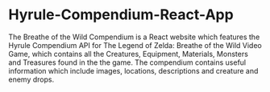 # Hyrule-Compendium-React-App
The Breathe of the Wild Compendium is a React website which features the Hyrule Compendium API for The Legend of Zelda: Breathe of the Wild Video Game, which contains all the Creatures, Equipment, Materials, Monsters and Treasures found in the the game. The compendium contains useful information which include images, locations, descriptions and creature and enemy drops.
